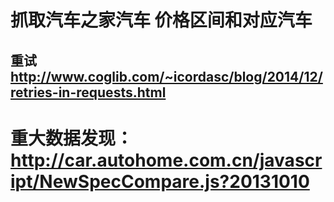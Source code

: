 # 抓取汽车之家汽车 价格区间和对应汽车


## 重试 http://www.coglib.com/~icordasc/blog/2014/12/retries-in-requests.html
# 重大数据发现：http://car.autohome.com.cn/javascript/NewSpecCompare.js?20131010
